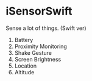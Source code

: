 # iSensorSwift

Sense a lot of things. (Swift ver)

1. Battery
2. Proximity Monitoring
3. Shake Gesture
4. Screen Brightness
5. Location
6. Altitude
